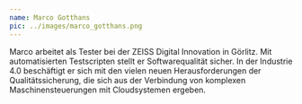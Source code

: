 ```yaml
---
name: Marco Gotthans
pic: ../images/marco_gotthans.png
---
```


Marco arbeitet als Tester bei der ZEISS Digital Innovation in Görlitz. Mit automatisierten Testscripten stellt er
Softwarequalität sicher. In der Industrie 4.0 beschäftigt er sich mit den vielen neuen Herausforderungen der
Qualitätssicherung, die sich aus der Verbindung von komplexen Maschinensteuerungen mit Cloudsystemen ergeben.

